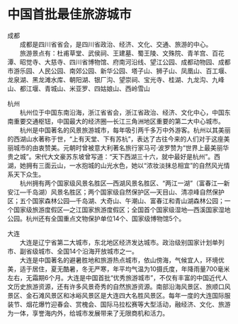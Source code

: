 # 中国首批最佳旅游城市  

成都  
&emsp;&emsp;成都是四川省省会，是四川省政治、经济、文化、交通、旅游的中心。  
&emsp;&emsp;旅游景点有：杜甫草堂、武侯祠、王建墓、蜀王陵、文殊院、青羊宫、百花潭、昭觉寺、大慈寺、四川省博物馆、府南河沿线、望江公园、成都动物园、成都市游乐园、人民公园、南郊公园、新华公园、塔子山、狮子山、凤凰山、百工堰、龙泉湖、黑龙滩水库、朝阳湖、银厂沟、望崇祠、宝光寺、桂湖、九龙沟、九峰山、都江堰、青城山、米亚罗、四姑娘山、西岭雪山  

杭州  
&emsp;&emsp;杭州位于中国东南沿海，浙江省省会，浙江省政治、经济、文化中心，中国东南重要交通枢钮，中国最大的经济圈—长江三角洲地区重要的第二大中心城市。  
&emsp;&emsp;杭州是中国著名的风景旅游城市，每年吸引两千多万中外游客。杭州以其美丽的西湖山水著称于世，“上有天堂、下有苏杭”，表达了古往今来的人们对于这座美丽城市的由衷赞美。元朝时曾被意大利著名旅行家马可·波罗赞为“世界上最美丽华贵之城”。宋代大文豪苏东坡曾写道：“天下西湖三十六，就中最好是杭州”。西湖，她拥有三面云山，一水抱城的山光水色，她以“浓妆淡抹总相宜”的自然风光情系天下众生。  
&emsp;&emsp;杭州拥有两个国家级风景名胜区—西湖风景名胜区、“两江一湖”（富春江—新安江—千岛湖）风景名胜区；两个国家级自然保护区—天目山、清凉峰自然保护区；五个国家森林公园—千岛湖、大奇山、午潮山、富春江和青山湖森林公园；一个国家级旅游度假区—之江国家旅游度假区；全国首个国家级湿地—西溪国家湿地公园。杭州还有全国重点文物保护单位14个、国家级博物馆5个。  

大连  
&emsp;&emsp;大连是辽宁省第二大城市，东北地区经济发达城市。政治级别国家计划单列市、副省级城市、全国14个沿海开放城市之一。  
&emsp;&emsp;大连是中国著名的避暑胜地和旅游热点城市，依山傍海，气候宜人，环境优美，适于居住，夏无酷暑，冬无严寒，年平均气温为10摄氏度，年降雨量700毫米左右，无霜期6个月。大连是中国首批“优秀旅游城市”，不仅有丰富的中国近代人文历史旅游资源，还有许多风景奇秀的自然旅游资源。南部沿海风景区、旅顺口风景区、金石滩风景区和冰峪风景区是大连四大名胜风景区。每年一度的大连国际服装节、烟花爆竹迎春会、赏槐会、国际马拉松赛等大型活动，融经济、文化、旅游为一体，享誉海内外，给城市发展带来了无限商机和活力。  
